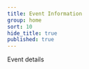 ```yaml
---
title: Event Information
group: home
sort: 10
hide_title: true
published: true
---
```



Event details
